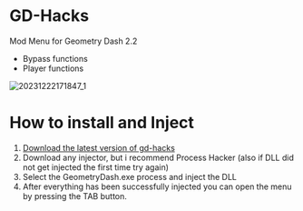 # GD-Hacks

Mod Menu for Geometry Dash 2.2

- Bypass functions
- Player functions

![20231222171847_1](https://github.com/Skyue1/gd-hacks/assets/104967297/ef49fd74-9248-4202-a24d-e250d1b7a47a)

# How to install and Inject

1. [Download the latest version of gd-hacks](https://github.com/Skyue1/gd-hacks/releases)
2. Download any injector, but i recommend Process Hacker (also if DLL did not get injected the first time try again)
3. Select the GeometryDash.exe process and inject the DLL
4. After everything has been successfully injected you can open the menu by pressing the TAB button.
